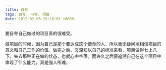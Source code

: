 ```yaml
---
title: 自夸
tags: 自夸, 书写, 项目
date: 2012-02-03 19:16:01 +0800
---
```



要自夸自己做过的项目真的很难受。

做项目的时候，因为自己是那个要达成这个使命的人，所以毫无疑问地相信项目的意义和自己工作的价值。做完之后，又深知以自己的标准来看，项目做得七上八下。失去那种正在做的状态，也就心中空落。而许久之后要追溯自己在这个项目中体现了什么能力，真是强人所难。

